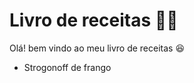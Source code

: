# Livro de receitas :man_cook:



Olá! bem vindo ao meu livro de receitas :satisfied:

- Strogonoff de frango



